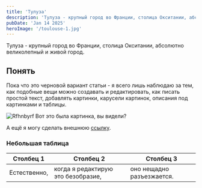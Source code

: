 ```yaml
---
title: 'Тулуза'
description: 'Тулуза - крупный город во Франции, столица Окситании, абсолютно великолепный и живой город.'
pubDate: 'Jan 14 2025'
heroImage: '/toulouse-1.jpg'
---
```


Тулуза - крупный город во Франции, столица Окситании, абсолютно великолепный и живой город.

## Понять

Пока что это черновой вариант статьи - я всего лишь наблюдаю за тем, как подобные вещи можно создавать и редактировать, как писать простой текст, добавлять картинки, карусели картинок, описания под картинками и таблицы.

![Rfhnbyrf](/toulouse-2.jpg)
Вот это была картинка, вы видели?

А ещё я могу сделать внешнюю [ссылку](https://en.wikipedia.org/wiki/UTC%2B08:45).

### Небольшая таблица

| Столбец 1   | Столбец 2     | Столбец 3   |
| --------- | -------- | ------ |
| Естественно, | когда я редактирую это безобразие, | оно нещадно разъезжается. |